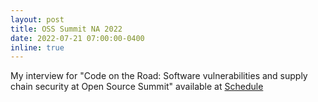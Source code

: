 ```yaml
---
layout: post
title: OSS Summit NA 2022
date: 2022-07-21 07:00:00-0400
inline: true
---
```


My interview for "Code on the Road: Software vulnerabilities and supply chain security at Open Source Summit" available at <a href="https://developer.ibm.com/videos/code-on-the-road-ep-1-software-supply-chain-security/">Schedule</a>

 
